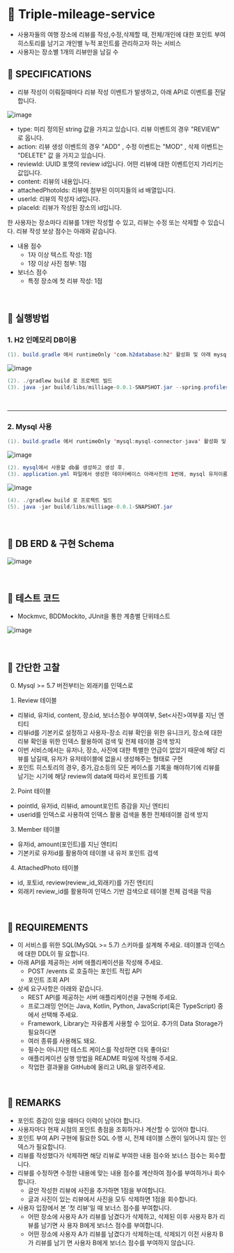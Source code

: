 # 📌 Triple-mileage-service
- 사용자들의 여행 장소에 리뷰를 작성,수정,삭제할 때, 전체/개인에 대한 포인트 부여 히스토리를 남기고
개인별 누적 포인트를 관리하고자 하는 서비스
- 사용자는 장소별 1개의 리뷰만을 남길 수

## 📌 SPECIFICATIONS
- 리뷰 작성이 이뤄질때마다 리뷰 작성 이벤트가 발생하고, 아래 API로 이벤트를 전달합니다.

![image](https://user-images.githubusercontent.com/81614803/205430221-9bbcd308-34cb-4f60-bcbd-6cedb70fbfa8.png)

- type: 미리 정의된 string 값을 가지고 있습니다. 리뷰 이벤트의 경우 "REVIEW" 로 옵니다.
- action: 리뷰 생성 이벤트의 경우 "ADD" , 수정 이벤트는 "MOD" , 삭제 이벤트는 "DELETE" 값
을 가지고 있습니다.
- reviewId: UUID 포맷의 review id입니다. 어떤 리뷰에 대한 이벤트인지 가리키는 값입니다.
- content: 리뷰의 내용입니다.
- attachedPhotoIds: 리뷰에 첨부된 이미지들의 id 배열입니다.
- userId: 리뷰의 작성자 id입니다.
- placeId: 리뷰가 작성된 장소의 id입니다.

한 사용자는 장소마다 리뷰를 1개만 작성할 수 있고, 리뷰는 수정 또는 삭제할 수 있습니다. 리뷰 작성 보상 점수는
아래와 같습니다.
- 내용 점수
  - 1자 이상 텍스트 작성: 1점
  - 1장 이상 사진 첨부: 1점
- 보너스 점수
  - 특정 장소에 첫 리뷰 작성: 1점
  
</br>

## 📌 실행방법

### 1. H2 인메모리 DB이용
```java
(1). build.gradle 에서 runtimeOnly 'com.h2database:h2' 활성화 및 아래 mysql 비활성화
```
![image](https://user-images.githubusercontent.com/81614803/205430717-5b1882c9-14c3-43a4-a5b7-f42a2315a322.png)
```java
(2). ./gradlew build 로 프로젝트 빌드
(3). java -jar build/libs/milliage-0.0.1-SNAPSHOT.jar --spring.profiles.active=local 실행
```

</br>

---

### 2. Mysql 사용
```java
(1). build.gradle 에서 runtimeOnly 'mysql:mysql-connector-java' 활성화 및 위 h2 비활성화
```
![image](https://user-images.githubusercontent.com/81614803/205430820-7b3392a0-500b-4224-9077-5dc7794fc705.png)
```java
(2). mysql에서 사용할 db를 생성하고 생성 후,
(3). application.yml 파일에서 생성한 데이터베이스 아래사진의 1번에, mysql 유저이름을 2번에, 비밀번호를 3번에 입력
```
![image](https://user-images.githubusercontent.com/81614803/205430988-3b1f5979-71f0-4330-9472-07830be99c5c.png)
```java
(4). ./gradlew build 로 프로젝트 빌드
(5). java -jar build/libs/milliage-0.0.1-SNAPSHOT.jar
```

</br>

## 📌 DB ERD & 구현 Schema

![image](https://user-images.githubusercontent.com/81614803/205431555-0cbb47ee-e92b-4ebb-ad3f-8f88328d31cf.png)


</br>

## 📌 테스트 코드
- Mockmvc, BDDMockito, JUnit을 통한 계층별 단위테스트

![image](https://user-images.githubusercontent.com/81614803/205431231-3a36867a-4d5f-46c5-88ca-3b6dd43e9021.png)

  
</br>

## 📌 간단한 고찰

0. Mysql >= 5.7 버전부터는 외래키를 인덱스로 

1. Review 테이블
 - 리뷰id, 유저id, content, 장소id, 보너스점수 부여여부, Set<사진>여부를 지닌 엔티티
 - 리뷰id를 기본키로 설정하고 사용자-장소 리뷰 확인을 위한 유니크키, 장소에 대한 리뷰 확인을 위한 인덱스 활용하여 검색 및 전체 테이블 검색 방지
 - 이번 서비스에서는 유저나, 장소, 사진에 대한 특별한 언급이 없었기 때문에 해당 리뷰를 남길때, 유저가 유저테이블에 없을시 생성해주는 형태로 구현
 - 포인트 히스토리의 경우, 증가,감소등의 모든 케이스를 기록을 해야하기에 리뷰를 남기는 시기에 해당 review의 data에 따라서 포인트를 기록
 
 2. Point 테이블
  - pointId, 유저id, 리뷰id, amount포인트 증감을 지닌 엔티티
  - userid를 인덱스로 사용하여 인덱스 활용 검색을 통한 전체테이블 검색 방지

3. Member 테이블
  - 유저id, amount(포인트)를 지닌 엔티티
  - 기본키로 유저id를 활용하여 테이블 내 유저 포인트 검색

4. AttachedPhoto 테이블
  - id, 포토id, review(review_id_외래키)를 가진 엔티티
  - 외래키 review_id를 활용하여 인덱스 기반 검색으로 테이블 전체 검색을 막음
  
</br>

## 📌 REQUIREMENTS

- 이 서비스를 위한 SQL(MySQL >= 5.7) 스키마를 설계해 주세요. 테이블과 인덱스에 대한 DDL이 필
요합니다.
- 아래 API를 제공하는 서버 애플리케이션을 작성해 주세요.
  - POST /events 로 호출하는 포인트 적립 API
  - 포인트 조회 API
- 상세 요구사항은 아래와 같습니다.
  - REST API를 제공하는 서버 애플리케이션을 구현해 주세요.
  - 프로그래밍 언어는 Java, Kotlin, Python, JavaScript(혹은 TypeScript) 중에서 선택해
    주세요.
  - Framework, Library는 자유롭게 사용할 수 있어요. 추가의 Data Storage가 필요하다면
  - 여러 종류를 사용해도 돼요.
  - 필수는 아니지만 테스트 케이스를 작성하면 더욱 좋아요!
  - 애플리케이션 실행 방법을 README 파일에 작성해 주세요.
  - 작업한 결과물을 GitHub에 올리고 URL을 알려주세요.
  
</br>

## 📌 REMARKS
- 포인트 증감이 있을 때마다 이력이 남아야 합니다.
- 사용자마다 현재 시점의 포인트 총점을 조회하거나 계산할 수 있어야 합니다.
- 포인트 부여 API 구현에 필요한 SQL 수행 시, 전체 테이블 스캔이 일어나지 않는 인덱스가 필요합니다.
- 리뷰를 작성했다가 삭제하면 해당 리뷰로 부여한 내용 점수와 보너스 점수는 회수합니다.
- 리뷰를 수정하면 수정한 내용에 맞는 내용 점수를 계산하여 점수를 부여하거나 회수합니다.
  - 글만 작성한 리뷰에 사진을 추가하면 1점을 부여합니다.
  - 글과 사진이 있는 리뷰에서 사진을 모두 삭제하면 1점을 회수합니다.
- 사용자 입장에서 본 '첫 리뷰'일 때 보너스 점수를 부여합니다.
  - 어떤 장소에 사용자 A가 리뷰를 남겼다가 삭제하고, 삭제된 이후 사용자 B가 리뷰를 남기면 사
용자 B에게 보너스 점수를 부여합니다.
  - 어떤 장소에 사용자 A가 리뷰를 남겼다가 삭제하는데, 삭제되기 이전 사용자 B가 리뷰를 남기
면 사용자 B에게 보너스 점수를 부여하지 않습니다.
